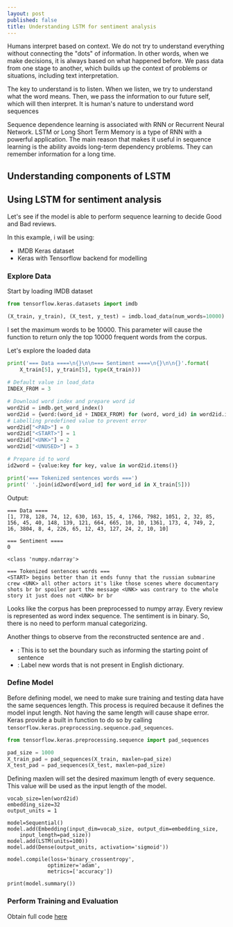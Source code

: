 ```yaml
---
layout: post
published: false
title: Understanding LSTM for sentiment analysis
---
```


Humans interpret based on context. We do not try to understand everything without connecting the "dots" of information. In other words, when we make decisions, it is always based on what happened before. We pass data from one stage to another, which builds up the context of problems or situations, including text interpretation.

The key to understand is to listen. When we listen, we try to understand what the word means. Then, we pass the information to our future self, which will then interpret. It is human's nature to understand word sequences

Sequence dependence learning is associated with RNN or Recurrent Neural Network. LSTM or Long Short Term Memory is a type of RNN with a powerful application. The main reason that makes it useful in sequence learning is the ability avoids long-term dependency problems. They can remember information for a long time.

## Understanding components of LSTM

## Using LSTM for sentiment analysis

Let's see if the model is able to perform sequence learning to decide Good and Bad reviews.

In this example, i will be using:
- IMDB Keras dataset
- Keras with Tensorflow backend for modelling

### Explore Data

Start by loading IMDB dataset
```python
from tensorflow.keras.datasets import imdb

(X_train, y_train), (X_test, y_test) = imdb.load_data(num_words=10000)
```
I set the maximum words to be 10000. This parameter will cause the function to return only the top 10000 frequent words from the corpus.

Let's explore the loaded data
```python
print('=== Data ====\n{}\n\n=== Sentiment ====\n{}\n\n{}'.format(
    X_train[5], y_train[5], type(X_train)))
    
# Default value in load_data
INDEX_FROM = 3

# Download word index and prepare word id
word2id = imdb.get_word_index()
word2id = {word:(word_id + INDEX_FROM) for (word, word_id) in word2id.items()}
# Labelling predefined value to prevent error
word2id["<PAD>"] = 0
word2id["<START>"] = 1
word2id["<UNK>"] = 2
word2id["<UNUSED>"] = 3

# Prepare id to word
id2word = {value:key for key, value in word2id.items()}

print('=== Tokenized sentences words ===')
print(' '.join(id2word[word_id] for word_id in X_train[5]))
```

Output:
```
=== Data ====
[1, 778, 128, 74, 12, 630, 163, 15, 4, 1766, 7982, 1051, 2, 32, 85, 156, 45, 40, 148, 139, 121, 664, 665, 10, 10, 1361, 173, 4, 749, 2, 16, 3804, 8, 4, 226, 65, 12, 43, 127, 24, 2, 10, 10]

=== Sentiment ====
0

<class 'numpy.ndarray'>

=== Tokenized sentences words ===
<START> begins better than it ends funny that the russian submarine crew <UNK> all other actors it's like those scenes where documentary shots br br spoiler part the message <UNK> was contrary to the whole story it just does not <UNK> br br
```

Looks like the corpus has been preprocessed to numpy array. Every review is represented as word index sequence. The sentiment is in binary. So, there is no need to perform manual categorizing.

Another things to observe from the reconstructed sentence are <start> and <UNK>.
  - <start> : This is to set the boundary such as informing the starting point of sentence
  - <UNK> : Label new words that is not present in English dictionary.
  
### Define Model
Before defining model, we need to make sure training and testing data have the same sequences length. This process is required because it defines the model input length. Not having the same length will cause shape error. Keras provide a built in function to do so by calling ```tensorflow.keras.preprocessing.sequence.pad_sequences```.

```python
from tensorflow.keras.preprocessing.sequence import pad_sequences

pad_size = 1000
X_train_pad = pad_sequences(X_train, maxlen=pad_size)
X_test_pad = pad_sequences(X_test, maxlen=pad_size)
```

Defining maxlen will set the desired maximum length of every sequence. This value will be used as the input length of the model. 

```
vocab_size=len(word2id)
embedding_size=32
output_units = 1

model=Sequential()
model.add(Embedding(input_dim=vocab_size, output_dim=embedding_size,
    input_length=pad_size))
model.add(LSTM(units=100))
model.add(Dense(output_units, activation='sigmoid'))

model.compile(loss='binary_crossentropy', 
             optimizer='adam', 
             metrics=['accuracy'])

print(model.summary())

```

### Perform Training and Evaluation

Obtain full code [here](https://www.kaggle.com/deventommy96/lstm-sentiment)
